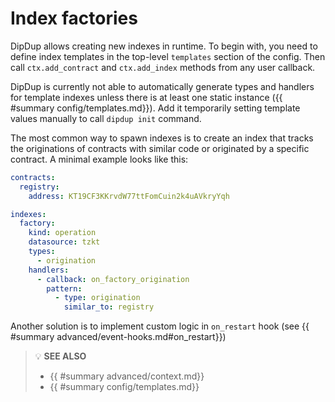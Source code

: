 # Index factories

DipDup allows creating new indexes in runtime. To begin with, you need to define index templates in the top-level `templates` section of the config. Then call `ctx.add_contract` and `ctx.add_index` methods from any user callback.

DipDup is currently not able to automatically generate types and handlers for template indexes unless there is at least one static instance ({{ #summary config/templates.md}}). Add it temporarily setting template values manually to call `dipdup init` command.

The most common way to spawn indexes is to create an index that tracks the originations of contracts with similar code or originated by a specific contract. A minimal example looks like this:

```yaml
contracts:
  registry:
    address: KT19CF3KKrvdW77ttFomCuin2k4uAVkryYqh

indexes:
  factory:
    kind: operation
    datasource: tzkt
    types:
      - origination
    handlers:
      - callback: on_factory_origination
        pattern:
          - type: origination
            similar_to: registry
```

Another solution is to implement custom logic in `on_restart` hook (see {{ #summary advanced/event-hooks.md#on_restart}})

> 💡 **SEE ALSO**
>
> * {{ #summary advanced/context.md}}
> * {{ #summary config/templates.md}}
